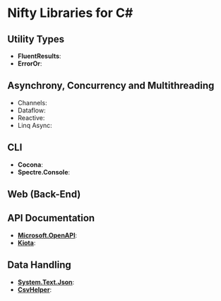 # Nifty Libraries for C#

## Utility Types
- **FluentResults**:
- **ErrorOr**:

## Asynchrony, Concurrency and Multithreading
- Channels:
- Dataflow:
- Reactive:
- Linq Async:

## CLI
- **Cocona**:
- **Spectre.Console**:

## Web (Back-End)

## API Documentation
- [**Microsoft.OpenAPI**](https://github.com/Microsoft/OpenAPI.NET):
- [**Kiota**](https://github.com/microsoft/kiota):

## Data Handling
- [**System.Text.Json**](https://www.nuget.org/packages/system.text.json/):
- [**CsvHelper**](https://github.com/JoshClose/CsvHelper):
